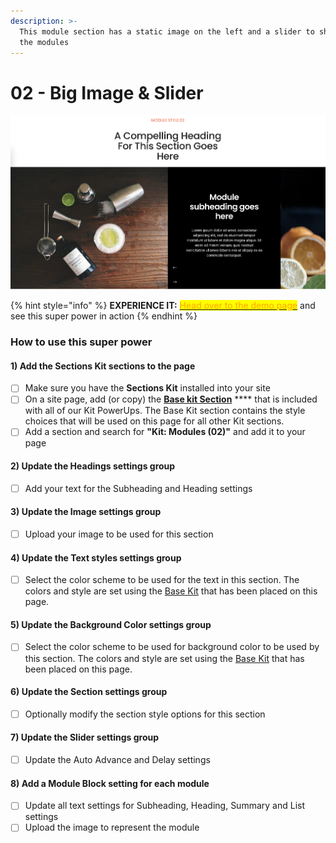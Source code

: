 ```yaml
---
description: >-
  This module section has a static image on the left and a slider to show all of
  the modules
---
```


# 02 - Big Image & Slider

![](<../../../.gitbook/assets/Screen Shot 2022-01-16 at 9.44.32 AM.png>)

{% hint style="info" %}
**EXPERIENCE IT:** [<mark style="color:orange;">Head over to the demo page</mark>](https://powerupkit.thinkific.com/pages/modules) and see this super power in action
{% endhint %}

### How to use this super power

#### 1) Add the Sections Kit sections to the page

* [ ] Make sure you have the **Sections Kit** installed into your site
* [ ] On a site page, add (or copy) the [**Base kit Section**](../../kit-common-sections/base-kit.md) **** that is included with all of our Kit PowerUps. The Base Kit section contains the style choices that will be used on this page for all other Kit sections.&#x20;
* [ ] Add a section and search for **"Kit: Modules (02)"** and add it to your page

#### 2) Update the Headings settings group

* [ ] Add your text for the Subheading and Heading settings

#### 3) Update the Image settings group

* [ ] Upload your image to be used for this section

#### 4) Update the Text styles settings group

* [ ] Select the color scheme to be used for the text in this section. The colors and style are set using the [Base Kit](../../kit-common-sections/base-kit.md) that has been placed on this page.

#### 5) Update the Background Color settings group

* [ ] Select the color scheme to be used for background color to be used by this section. The colors and style are set using the [Base Kit](../../kit-common-sections/base-kit.md) that has been placed on this page.

#### 6) Update the Section settings group

* [ ] Optionally modify the section style options for this section

#### 7) Update the Slider settings group

* [ ] Update the Auto Advance and Delay settings

#### 8) Add a Module Block setting for each module

* [ ] Update all text settings for Subheading, Heading, Summary and List settings
* [ ] Upload the image to represent the module
